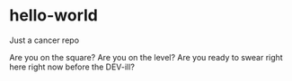 # hello-world
Just a cancer repo

Are you on the square? Are you on the level?
Are you ready to swear right here right now before the DEV-ill?
